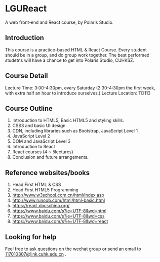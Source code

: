 # LGUReact
A web front-end and React course, by Polaris Studio.

## Introduction
This course is a practice-based HTML & React Course. 
Every student should be in a group, and do group work together. 
The best performed studetns will have a chance to get into Polaris Studio, CUHKSZ.

## Course Detail
Lecture Time: 3:00-4:30pm, every Saturday (2:30-4:30pm the first week, with extra half an hour to introduce ourselves.)
Lecture Location: TD113

## Course Outline
1. Introduction to HTML5, Basic HTML5 and styling skills.
2. CSS3 and basic UI design.
3. CDN, including libraries such as Bootstrap, JavaScript Level 1
4. JavaScript Level 2
5. DOM and JavaScript Level 3
6. Introduction to React
7. React courses (4 ~ 5lectures)
8. Conclusion and future arrangements.

## Reference websites/books
1. Head First HTML & CSS
2. Head First HTML5 Programming
3. http://www.w3school.com.cn/html/index.asp
4. http://www.runoob.com/html/html-basic.html
5. https://react.docschina.org/
6. https://www.baidu.com/s?ie=UTF-8&wd=html
7. https://www.baidu.com/s?ie=UTF-8&wd=css
8. https://www.baidu.com/s?ie=UTF-8&wd=react 

## Looking for help
Feel free to ask questions on the wechat group or send an email to 117010307@link.cuhk.edu.cn .

